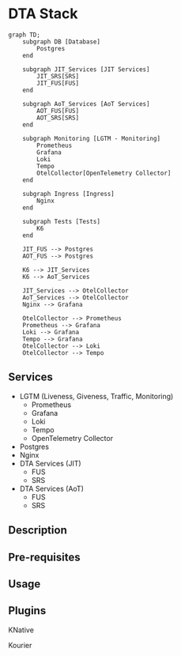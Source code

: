 # DTA Stack

```mermaid
graph TD;
    subgraph DB [Database]
        Postgres
    end

    subgraph JIT_Services [JIT Services]
        JIT_SRS[SRS]
        JIT_FUS[FUS]
    end

    subgraph AoT_Services [AoT Services]
        AOT_FUS[FUS]
        AOT_SRS[SRS]
    end

    subgraph Monitoring [LGTM - Monitoring]
        Prometheus
        Grafana
        Loki
        Tempo
        OtelCollector[OpenTelemetry Collector]
    end

    subgraph Ingress [Ingress]
        Nginx
    end

    subgraph Tests [Tests]
        K6
    end

    JIT_FUS --> Postgres
    AOT_FUS --> Postgres

    K6 --> JIT_Services
    K6 --> AoT_Services

    JIT_Services --> OtelCollector
    AoT_Services --> OtelCollector
    Nginx --> Grafana

    OtelCollector --> Prometheus
    Prometheus --> Grafana
    Loki --> Grafana
    Tempo --> Grafana
    OtelCollector --> Loki
    OtelCollector --> Tempo

```

## Services

- LGTM (Liveness, Giveness, Traffic, Monitoring)
  - Prometheus
  - Grafana
  - Loki
  - Tempo
  - OpenTelemetry Collector
- Postgres
- Nginx
- DTA Services (JIT)
  - FUS
  - SRS
- DTA Services (AoT)
  - FUS
  - SRS

## Description

## Pre-requisites

## Usage

## Plugins

KNative

Kourier
